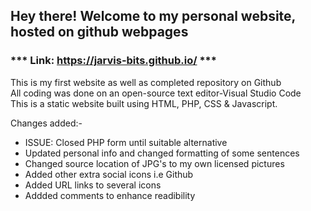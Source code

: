 ## Hey there! Welcome to my personal website, hosted on github webpages
### *** Link: https://jarvis-bits.github.io/ ***
This is my first website as well as completed repository on Github\
All coding was done on an open-source text editor-Visual Studio Code\
This is a static website built using HTML, PHP, CSS & Javascript. 

Changes added:-<ul>
  <li> ISSUE: Closed PHP form until suitable alternative</li>
  <li> Updated personal info and changed formatting of some sentences </li>
  <li> Changed source location of JPG's to my own licensed pictures </li>
  <li> Added other extra social icons i.e Github </li>
  <li> Added URL links to several icons </li>
  <li> Addded comments to enhance readibility </li>
                
